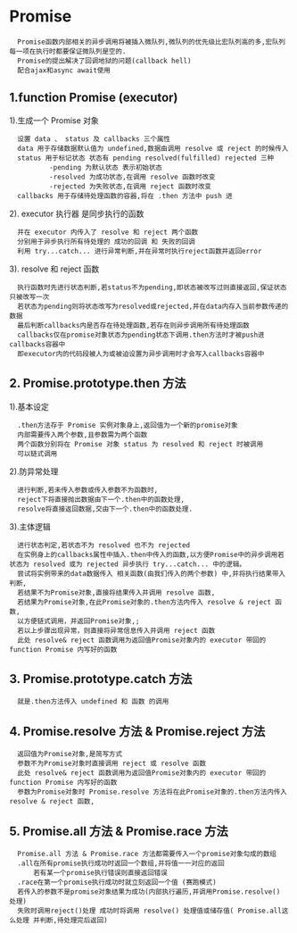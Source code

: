 # Promise

      Promise函数内部相关的异步调用将被插入微队列,微队列的优先级比宏队列高的多,宏队列每一项在执行时都要保证微队列是空的.
      Promise的提出解决了回调地狱的问题(callback hell)
      配合ajax和async await使用

## 1.function Promise (executor)

1).生成一个 Promise 对象

      设置 data 、 status 及 callbacks 三个属性
      data 用于存储数据默认值为 undefined,数据由调用 resolve 或 reject 的时候传入
      status 用于标记状态 状态有 pending resolved(fulfilled) rejected 三种
              -pending 为默认状态 表示初始状态
              -resolved 为成功状态,在调用 resolve 函数时改变
              -rejected 为失败状态,在调用 reject 函数时改变
      callbacks 用于存储待处理函数的容器,将在 .then 方法中 push 进

2). executor 执行器 是同步执行的函数

      并在 executor 内传入了 resolve 和 reject 两个函数
      分别用于异步执行所有待处理的 成功的回调 和 失败的回调
      利用 try...catch... 进行异常判断,并在异常时执行reject函数并返回error

3). resolve 和 reject 函数

      执行函数时先进行状态判断,若status不为pending,即状态被改写过则直接返回,保证状态只被改写一次
      若状态为pending则将状态改写为resolved或rejected,并在data内存入当前参数传递的数据
      最后判断callbacks内是否存在待处理函数,若存在则异步调用所有待处理函数
      callbacks仅在promise对象状态为pending状态下调用.then方法时才被push进callbacks容器中
      即executor内的代码段被人为或被迫设置为异步调用时才会写入callbacks容器中

## 2. Promise.prototype.then 方法

1).基本设定

      .then方法存于 Promise 实例对象身上,返回值为一个新的promise对象
      内部需要传入两个参数,且参数需为两个函数
      两个函数分别将在 Promise 对象 status 为 resolved 和 reject 时被调用
      可以链式调用

2).防异常处理

      进行判断,若未传入参数或传入参数不为函数时,
      reject下将直接抛出数据由下一个.then中的函数处理,
      resolve将直接返回数据,交由下一个.then中的函数处理.

3).主体逻辑

      进行状态判定,若状态不为 resolved 也不为 rejected
      在实例身上的callbacks属性中插入.then中传入的函数,以方便Promise中的异步调用若状态为 resolved 或为 rejected 异步执行 try...catch... 中的逻辑。
      尝试将实例带来的data数据传入 相关函数(由我们传入的两个参数) 中,并将执行结果带入判断,
      若结果不为Promise对象,直接将结果传入并调用 resolve 函数,
      若结果为Promise对象,在此Promise对象的.then方法内传入 resolve & reject 函数,
      以方便链式调用，并返回Promise对象,;
      若以上步骤出现异常，则直接将异常信息传入并调用 reject 函数
      此处 resolve& reject 函数调用为返回值Promise对象内的 executor 带回的 function Promise 内写好的函数

## 3. Promise.prototype.catch 方法

      就是.then方法传入 undefined 和 函数 的调用

## 4. Promise.resolve 方法 & Promise.reject 方法

      返回值为Promise对象,是简写方式
      参数不为Promise对象时直接调用 reject 或 resolve 函数
      此处 resolve& reject 函数调用为返回值Promise对象内的 executor 带回的 function Promise 内写好的函数
      参数为Promise对象时 Promise.resolve 方法将在此Promise对象的.then方法内传入 resolve & reject 函数,

## 5. Promise.all 方法 & Promise.race 方法

      Promise.all 方法 & Promise.race 方法都需要传入一个promise对象勾成的数组
      .all在所有promise执行成功时返回一个数组,并将值一一对应的返回
          若有某一个promise执行错误则直接返回错误
      .race在第一个promise执行成功时就立刻返回一个值 (赛跑模式)
      若传入的参数不是promise对象结果为成功(内部执行遍历,并调用Promise.resolve() 处理)
      失败时调用reject()处理 成功时将调用 resolve() 处理值或储存值( Promise.all这么处理 并判断,待处理完后返回)
